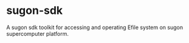 # sugon-sdk
A sugon sdk toolkit for accessing and operating Efile system on sugon supercomputer platform.
